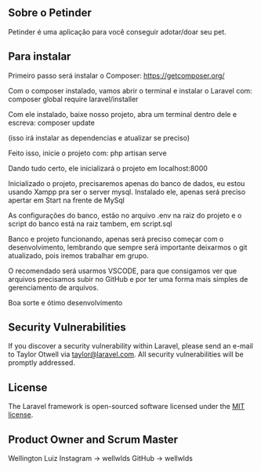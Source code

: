 ## Sobre o Petinder

Petinder é uma aplicação para você conseguir adotar/doar seu pet.

## Para instalar

Primeiro passo será instalar o Composer:
https://getcomposer.org/

Com o composer instalado, vamos abrir o terminal e instalar o Laravel com:
composer global require laravel/installer

Com ele instalado, baixe nosso projeto, abra um terminal dentro dele e escreva:
composer update

(isso irá instalar as dependencias e atualizar se preciso)

Feito isso, inicie o projeto com:
php artisan serve

Dando tudo certo, ele inicializará o projeto em localhost:8000

Inicializado o projeto, precisaremos apenas do banco de dados, eu estou usando Xampp pra ser o server mysql. Instalado ele, apenas será preciso apertar em Start na frente de MySql

As configurações do banco, estão no arquivo .env na raiz do projeto e o script do banco está na raiz tambem, em script.sql

Banco e projeto funcionando, apenas será preciso começar com o desenvolvimento, lembrando que sempre será importante deixarmos o git atualizado, pois iremos trabalhar em grupo.

O recomendado será usarmos VSCODE, para que consigamos ver que arquivos precisamos subir no GitHub e por ter uma forma mais simples de gerenciamento de arquivos.

Boa sorte e ótimo desenvolvimento
## Security Vulnerabilities

If you discover a security vulnerability within Laravel, please send an e-mail to Taylor Otwell via [taylor@laravel.com](mailto:taylor@laravel.com). All security vulnerabilities will be promptly addressed.

## License

The Laravel framework is open-sourced software licensed under the [MIT license](https://opensource.org/licenses/MIT).

## Product Owner and Scrum Master
Wellington Luiz
Instagram -> wellwlds
GitHub    -> wellwlds